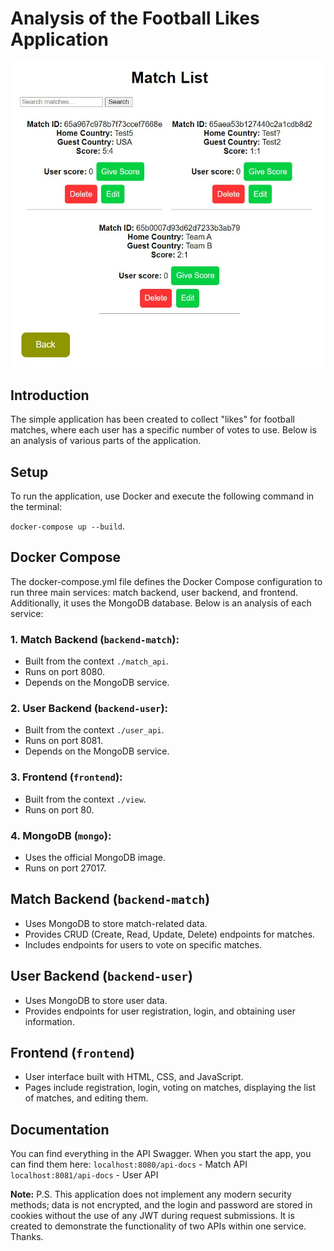 # Analysis of the Football Likes Application
![Tekst alternatywny](https://github.com/Olaz0/pai/blob/main/photo/photo_2024-01-23_19-27-20.jpg?raw=true)
## Introduction
The simple application has been created to collect "likes" for football matches, where each user has a specific number of votes to use. Below is an analysis of various parts of the application.

## Setup

To run the application, use Docker and execute the following command in the terminal:

```docker-compose up --build```.

## Docker Compose
The docker-compose.yml file defines the Docker Compose configuration to run three main services: match backend, user backend, and frontend. Additionally, it uses the MongoDB database. Below is an analysis of each service:

### 1. Match Backend (`backend-match`):
- Built from the context `./match_api`.
- Runs on port 8080.
- Depends on the MongoDB service.

### 2. User Backend (`backend-user`):
- Built from the context `./user_api`.
- Runs on port 8081.
- Depends on the MongoDB service.
  
### 3. Frontend (`frontend`):
- Built from the context `./view`.
- Runs on port 80.

### 4. MongoDB (`mongo`):
- Uses the official MongoDB image.
- Runs on port 27017.

## Match Backend (`backend-match`)
- Uses MongoDB to store match-related data.
- Provides CRUD (Create, Read, Update, Delete) endpoints for matches.
- Includes endpoints for users to vote on specific matches.

## User Backend (`backend-user`)
- Uses MongoDB to store user data.
- Provides endpoints for user registration, login, and obtaining user information.

## Frontend (`frontend`)
- User interface built with HTML, CSS, and JavaScript.
- Pages include registration, login, voting on matches, displaying the list of matches, and editing them.

## Documentation
You can find everything in the API Swagger. When you start the app, you can find them here:
`localhost:8080/api-docs` - Match API
`localhost:8081/api-docs` - User API

**Note:**
P.S. This application does not implement any modern security methods; data is not encrypted, and the login and password are stored in cookies without the use of any JWT during request submissions. It is created to demonstrate the functionality of two APIs within one service. Thanks.

